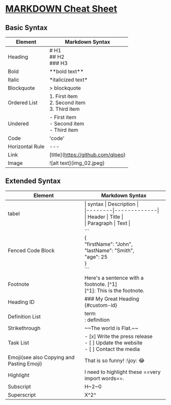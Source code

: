 # [MARKDOWN Cheat Sheet](w_01_221227.md)
## Basic Syntax
| Element | Markdown Syntax |
|---------|-----------------|
| Heading | # H1 <br> ## H2 <br> ### H3 |
| Bold | \*\*bold text\*\* |
| Italic | \*italicized text* |
| Blockquote | > blockquote |
| Ordered List | 1. First item <br> 2. Second item <br> 3. Third item |
| Undered | - First item <br> - Second item <br> - Third item |
| Code | 'code' |
| Horizontal Rule | --- |
| Link | \[title](https://github.com/qloeo) |
| Image | \!\[alt text](img_02.jpeg) |

## Extended Syntax
| Element | Markdown Syntax |
|---------|-----------------|
|tabel | \| syntax \| Description \|<br> \|--------\|-------------\| <br> \| Header \| Title \| <br> \| Paragraph \| Text \| |
| Fenced Code Block | \`\`\`<br> { <br>     "firstName": "John", <br> "lastName": "Smith", <br> "age": 25 <br>} <br>\`\`\` |
| Footnote | Here's a sentence with a footnote. [^1]<br>[^1]: This is the footnote.
Heading ID | ### My Great Heading {#custom-id} |
| Definition List | term<br>: definition |
| Strikethrough | \~\~The world is Flat.\~\~| 
| Task List | - [x] Write the press release <br> - [ ] Update the website <br> - [ ] Contact the media |
| Emoji(see also Copying and Pasting Emoji) | That is so funny! \:\joy\: :joy: |
| Highlight | I need to highlight these ==very import words==.
| Subscript | H~2~0 |
| Superscript | X^2^ |
